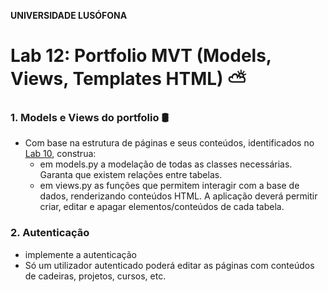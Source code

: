 **UNIVERSIDADE LUSÓFONA**

# Lab 12: Portfolio MVT (Models, Views, Templates HTML) ⛅

### 1. Models e Views do portfolio 🛢
* Com base na estrutura de páginas e seus conteúdos, identificados no [Lab 10](https://github.com/ULHT-PW/pw-lab10/blob/main/README.md#4-estrutura-), construa:
    * em models.py a modelação de todas as classes necessárias. Garanta que existem relações entre tabelas.
    * em views.py as funções que permitem interagir com a base de dados, renderizando conteúdos HTML. A aplicação deverá permitir criar, editar e apagar elementos/conteúdos de cada tabela.

### 2. Autenticação
* implemente a autenticação
* Só um utilizador autenticado poderá editar as páginas com conteúdos de cadeiras, projetos, cursos, etc.
